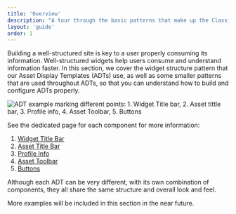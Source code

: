 ```yaml
---
title: 'Overview'
description: "A tour through the basic patterns that make up the Classic theme that styles the Site's environment."
layout: 'guide'
order: 1
---
```


Building a well-structured site is key to a user properly consuming its information. Well-structured widgets help users consume and understand information faster. In this section, we cover the widget structure pattern that our Asset Display Templates (ADTs) use, as well as some smaller patterns that are used throughout ADTs, so that you can understand how to build and configure ADTs properly.

![ADT example marking different points: 1. Widget Title bar, 2. Asset tittle bar, 3. Profile info, 4. Asset Toolbar, 5. Buttons](/lexicon/images/sites/SitesExample.jpg)

See the dedicated page for each component for more information:

1. [Widget Title Bar](../widgetTitleBar.html)
2. [Asset Title Bar](../assetTitleBar.html)
3. [Profile Info](../profileInfo.html)
4. [Asset Toolbar](../assetToolbar.html)
5. [Buttons](../buttons.html)

Although each ADT can be very different, with its own combination of components, they all share the same structure and overall look and feel.

More examples will be included in this section in the near future.
